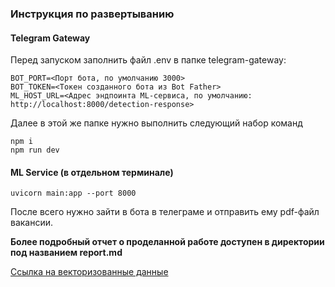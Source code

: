 ### Инструкция по развертыванию
#### Telegram Gateway
Перед запуском заполнить файл .env в папке telegram-gateway:
```
BOT_PORT=<Порт бота, по умолчанию 3000>
BOT_TOKEN=<Токен созданного бота из Bot Father>
ML_HOST_URL=<Адрес эндпоинта ML-сервиса, по умолчанию: http://localhost:8000/detection-response>

```

Далее в этой же папке нужно выполнить следующий набор команд 
```
npm i
npm run dev
```

#### ML Service (в отдельном терминале)
```
uvicorn main:app --port 8000
```

После всего нужно зайти в бота в телеграме и отправить ему pdf-файл вакансии.

**Более подробный отчет о проделанной работе доступен в директории под названием report.md**

<a href="https://drive.google.com/drive/folders/1axNEKzSzN3GnZfIaerYji0VFf2v2rN2_?usp=drive_link">Ссылка на векторизованные данные</a>
